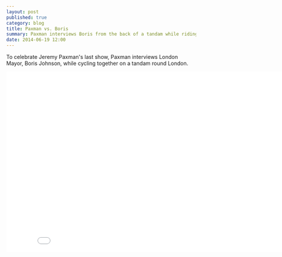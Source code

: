 ```yaml
---
layout: post
published: true
category: blog
title: Paxman vs. Boris
summary: Paxman interviews Boris from the back of a tandam while riding round London
date: 2014-06-19 12:00
---
```


To celebrate Jeremy Paxman's last show, Paxman interviews London Mayor, Boris Johnson, while cycling together on a tandam round London.

<iframe width="853" height="480" src="//www.youtube.com/embed/YPWFrl4e7l4" frameborder="0" allowfullscreen></iframe>

